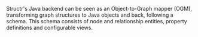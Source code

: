 Structr's Java backend can be seen as an Object-to-Graph mapper (OGM), transforming graph structures to Java objects and back, following a schema. This schema consists of node and relationship entities, property definitions and configurable views.
